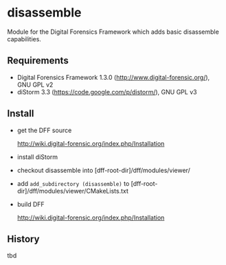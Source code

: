 disassemble
===========

Module for the Digital Forensics Framework which adds basic disassemble capabilities.


Requirements
------------

*   Digital Forensics Framework 1.3.0 (http://www.digital-forensic.org/), GNU GPL v2
*   diStorm 3.3 (https://code.google.com/p/distorm/), GNU GPL v3


Install
-------

*   get the DFF source

    http://wiki.digital-forensic.org/index.php/Installation

*   install diStorm
*   checkout disassemble into [dff-root-dir]/dff/modules/viewer/
*   add `add_subdirectory (disassemble)` to [dff-root-dir]/dff/modules/viewer/CMakeLists.txt
*   build DFF

    http://wiki.digital-forensic.org/index.php/Installation


History
-------

tbd

